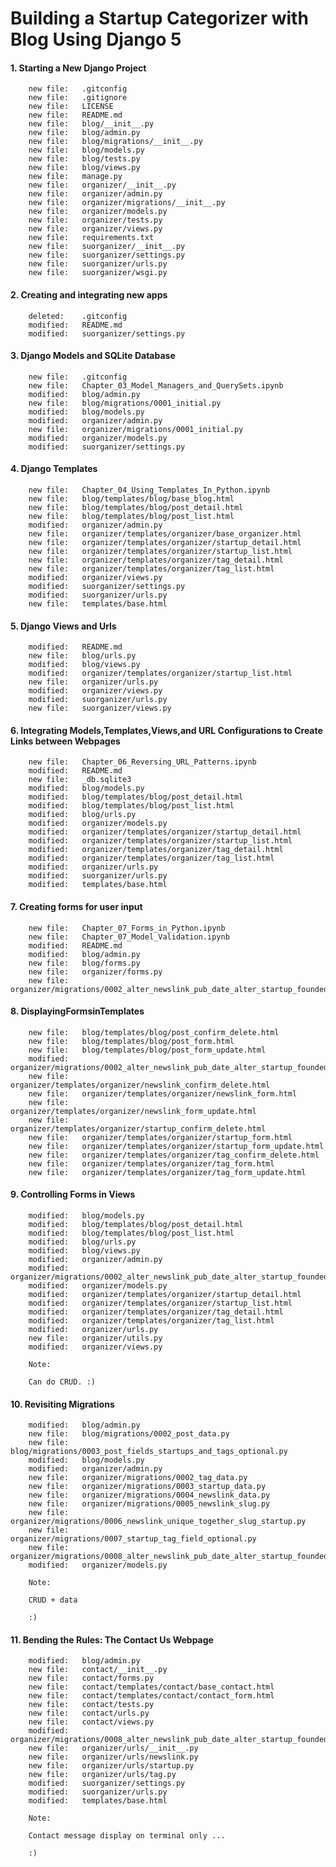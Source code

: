 # Building a Startup Categorizer with Blog Using Django 5


#### 1. Starting a New Django Project

        new file:   .gitconfig
        new file:   .gitignore
        new file:   LICENSE
        new file:   README.md
        new file:   blog/__init__.py
        new file:   blog/admin.py
        new file:   blog/migrations/__init__.py
        new file:   blog/models.py
        new file:   blog/tests.py
        new file:   blog/views.py
        new file:   manage.py
        new file:   organizer/__init__.py
        new file:   organizer/admin.py
        new file:   organizer/migrations/__init__.py
        new file:   organizer/models.py
        new file:   organizer/tests.py
        new file:   organizer/views.py
        new file:   requirements.txt
        new file:   suorganizer/__init__.py
        new file:   suorganizer/settings.py
        new file:   suorganizer/urls.py
        new file:   suorganizer/wsgi.py

#### 2. Creating and integrating new apps

        deleted:    .gitconfig
        modified:   README.md
        modified:   suorganizer/settings.py


#### 3. Django Models and SQLite Database

        new file:   .gitconfig
        new file:   Chapter_03_Model_Managers_and_QuerySets.ipynb
        modified:   blog/admin.py
        new file:   blog/migrations/0001_initial.py
        modified:   blog/models.py
        modified:   organizer/admin.py
        new file:   organizer/migrations/0001_initial.py
        modified:   organizer/models.py
        modified:   suorganizer/settings.py

#### 4. Django Templates

        new file:   Chapter_04_Using_Templates_In_Python.ipynb
        new file:   blog/templates/blog/base_blog.html
        new file:   blog/templates/blog/post_detail.html
        new file:   blog/templates/blog/post_list.html
        modified:   organizer/admin.py
        new file:   organizer/templates/organizer/base_organizer.html
        new file:   organizer/templates/organizer/startup_detail.html
        new file:   organizer/templates/organizer/startup_list.html
        new file:   organizer/templates/organizer/tag_detail.html
        new file:   organizer/templates/organizer/tag_list.html
        modified:   organizer/views.py
        modified:   suorganizer/settings.py
        modified:   suorganizer/urls.py
        new file:   templates/base.html

#### 5. Django Views and Urls

        modified:   README.md
        new file:   blog/urls.py
        modified:   blog/views.py
        modified:   organizer/templates/organizer/startup_list.html
        new file:   organizer/urls.py
        modified:   organizer/views.py
        modified:   suorganizer/urls.py
        new file:   suorganizer/views.py

#### 6. Integrating Models,Templates,Views,and URL Configurations to Create Links between Webpages 

        new file:   Chapter_06_Reversing_URL_Patterns.ipynb
        modified:   README.md
        new file:   _db.sqlite3
        modified:   blog/models.py
        modified:   blog/templates/blog/post_detail.html
        modified:   blog/templates/blog/post_list.html
        modified:   blog/urls.py
        modified:   organizer/models.py
        modified:   organizer/templates/organizer/startup_detail.html
        modified:   organizer/templates/organizer/startup_list.html
        modified:   organizer/templates/organizer/tag_detail.html
        modified:   organizer/templates/organizer/tag_list.html
        modified:   organizer/urls.py
        modified:   suorganizer/urls.py
        modified:   templates/base.html

#### 7. Creating forms for user input

        new file:   Chapter_07_Forms_in_Python.ipynb
        new file:   Chapter_07_Model_Validation.ipynb
        modified:   README.md
        modified:   blog/admin.py
        new file:   blog/forms.py
        new file:   organizer/forms.py
        new file:   organizer/migrations/0002_alter_newslink_pub_date_alter_startup_founded_date.py

#### 8. DisplayingFormsinTemplates

        new file:   blog/templates/blog/post_confirm_delete.html
        new file:   blog/templates/blog/post_form.html
        new file:   blog/templates/blog/post_form_update.html
        modified:   organizer/migrations/0002_alter_newslink_pub_date_alter_startup_founded_date.py
        new file:   organizer/templates/organizer/newslink_confirm_delete.html
        new file:   organizer/templates/organizer/newslink_form.html
        new file:   organizer/templates/organizer/newslink_form_update.html
        new file:   organizer/templates/organizer/startup_confirm_delete.html
        new file:   organizer/templates/organizer/startup_form.html
        new file:   organizer/templates/organizer/startup_form_update.html
        new file:   organizer/templates/organizer/tag_confirm_delete.html
        new file:   organizer/templates/organizer/tag_form.html
        new file:   organizer/templates/organizer/tag_form_update.html

#### 9. Controlling Forms in Views

        modified:   blog/models.py
        modified:   blog/templates/blog/post_detail.html
        modified:   blog/templates/blog/post_list.html
        modified:   blog/urls.py
        modified:   blog/views.py
        modified:   organizer/admin.py
        modified:   organizer/migrations/0002_alter_newslink_pub_date_alter_startup_founded_date.py
        modified:   organizer/models.py
        modified:   organizer/templates/organizer/startup_detail.html
        modified:   organizer/templates/organizer/startup_list.html
        modified:   organizer/templates/organizer/tag_detail.html
        modified:   organizer/templates/organizer/tag_list.html
        modified:   organizer/urls.py
        new file:   organizer/utils.py
        modified:   organizer/views.py

        Note:

        Can do CRUD. :)

#### 10. Revisiting Migrations

        modified:   blog/admin.py
        new file:   blog/migrations/0002_post_data.py
        new file:   blog/migrations/0003_post_fields_startups_and_tags_optional.py
        modified:   blog/models.py
        modified:   organizer/admin.py
        new file:   organizer/migrations/0002_tag_data.py
        new file:   organizer/migrations/0003_startup_data.py
        new file:   organizer/migrations/0004_newslink_data.py
        new file:   organizer/migrations/0005_newslink_slug.py
        new file:   organizer/migrations/0006_newslink_unique_together_slug_startup.py
        new file:   organizer/migrations/0007_startup_tag_field_optional.py
        new file:   organizer/migrations/0008_alter_newslink_pub_date_alter_startup_founded_date.py
        modified:   organizer/models.py

        Note:

        CRUD + data

        :)

#### 11. Bending the Rules: The Contact Us Webpage

        modified:   blog/admin.py
        new file:   contact/__init__.py
        new file:   contact/forms.py
        new file:   contact/templates/contact/base_contact.html
        new file:   contact/templates/contact/contact_form.html
        new file:   contact/tests.py
        new file:   contact/urls.py
        new file:   contact/views.py
        modified:   organizer/migrations/0008_alter_newslink_pub_date_alter_startup_founded_date.py
        new file:   organizer/urls/__init__.py
        new file:   organizer/urls/newslink.py
        new file:   organizer/urls/startup.py
        new file:   organizer/urls/tag.py
        modified:   suorganizer/settings.py
        modified:   suorganizer/urls.py
        modified:   templates/base.html

        Note:

        Contact message display on terminal only ...

        :)